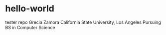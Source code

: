 # hello-world
tester repo
Grecia Zamora
California State University, Los Angeles
Pursuing BS in Computer Science
